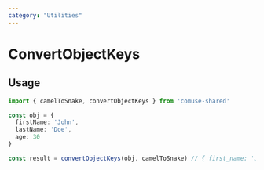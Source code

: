 ```yaml
---
category: "Utilities"
---
```


# ConvertObjectKeys

## Usage

```ts
import { camelToSnake, convertObjectKeys } from 'comuse-shared'

const obj = {
  firstName: 'John',
  lastName: 'Doe',
  age: 30
}

const result = convertObjectKeys(obj, camelToSnake) // { first_name: 'John', last_name: 'Doe', age: 30 }
```
